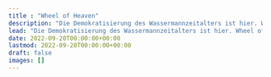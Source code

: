 ```yaml
---
title : "Wheel of Heaven"
description: "Die Demokratisierung des Wassermannzeitalters ist hier. Wheel of Heaven ist eine sogenannte Knowledge Base, welche die Arbeitsthese vertritt, dass das Leben auf der Erde von einer außerirdischen Zivilisation, den sogenannten Elohim, geschaffen wurde."
lead: "Die Demokratisierung des Wassermannzeitalters ist hier. Wheel of Heaven ist eine sogenannte Knowledge Base, welche die Arbeitsthese vertritt, dass das Leben auf der Erde von einer außerirdischen Zivilisation, den sogenannten Elohim, geschaffen wurde. </br> ⚠️ Disclaimer: Diese Übersetzung befindet sich noch im Bau."
date: 2022-09-20T00:00:00+00:00
lastmod: 2022-09-20T00:00:00+00:00
draft: false
images: []
---
```

